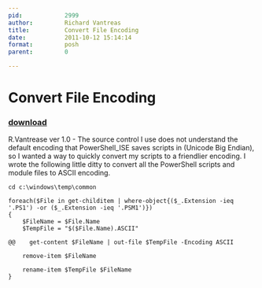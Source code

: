 ```yaml
---
pid:            2999
author:         Richard Vantreas
title:          Convert File Encoding
date:           2011-10-12 15:14:14
format:         posh
parent:         0

---
```


# Convert File Encoding

### [download](Scripts\2999.ps1)

R.Vantrease ver 1.0 - The source control I use does not understand the default encoding that PowerShell_ISE saves scripts in (Unicode Big Endian), so I wanted a way to quickly convert my scripts to a friendlier encoding.  I wrote the following little ditty to convert all the PowerShell scripts and module files to ASCII encoding.

```posh
cd c:\windows\temp\common

foreach($File in get-childitem | where-object{($_.Extension -ieq '.PS1') -or ($_.Extension -ieq '.PSM1')})
{
    $FileName = $File.Name
    $TempFile = "$($File.Name).ASCII"

@@    get-content $FileName | out-file $TempFile -Encoding ASCII 

    remove-item $FileName

    rename-item $TempFile $FileName
}

```
